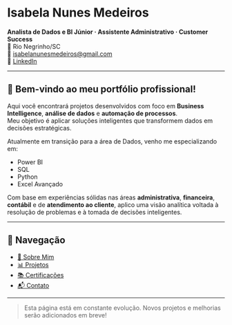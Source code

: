 # Isabela Nunes Medeiros

**Analista de Dados e BI Júnior · Assistente Administrativo · Customer Success**  
📍 Rio Negrinho/SC  
📧 isabelanunesmedeiros@gmail.com  
🔗 [LinkedIn](https://www.linkedin.com/in/seu-perfil)

---

## 👋 Bem-vindo ao meu portfólio profissional!

Aqui você encontrará projetos desenvolvidos com foco em **Business Intelligence**, **análise de dados** e **automação de processos**.  
Meu objetivo é aplicar soluções inteligentes que transformem dados em decisões estratégicas.

Atualmente em transição para a área de Dados, venho me especializando em:

- Power BI  
- SQL  
- Python  
- Excel Avançado  

Com base em experiências sólidas nas áreas **administrativa**, **financeira**, **contábil** e de **atendimento ao cliente**, aplico uma visão analítica voltada à resolução de problemas e à tomada de decisões inteligentes.

---

## 🔗 Navegação

- [📌 Sobre Mim](#sobre-mim)  
- [📊 Projetos](#projetos)  
- [📚 Certificações](#certificações)  
- [📬 Contato](#contato)

---

> Esta página está em constante evolução. Novos projetos e melhorias serão adicionados em breve!
